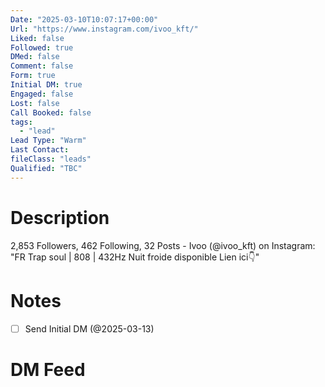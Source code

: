 ```yaml
---
Date: "2025-03-10T10:07:17+00:00"
Url: "https://www.instagram.com/ivoo_kft/"
Liked: false
Followed: true
DMed: false
Comment: false
Form: true
Initial DM: true
Engaged: false
Lost: false
Call Booked: false
tags:
  - "lead"
Lead Type: "Warm"
Last Contact:
fileClass: "leads"
Qualified: "TBC"
---
```

# Description
2,853 Followers, 462 Following, 32 Posts - Ivoo (@ivoo_kft) on Instagram: "FR Trap soul | 808 | 432Hz Nuit froide disponible Lien ici👇"
# Notes
- [ ] Send Initial DM (@2025-03-13)
# DM Feed
